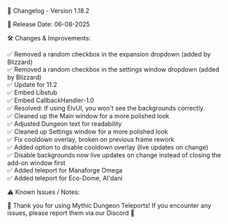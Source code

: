 📜 Changelog - Version 1.18.2

📅 Release Date: 06-08-2025

🛠️ Changes & Improvements:

✅ Removed a random checkbox in the expansion dropdown (added by Blizzard)  
✅ Removed a random checkbox in the settings window dropdown (added by Blizzard)  
✅ Update for 11.2  
✅ Embed Libstub  
✅ Embed CallbackHandler-1.0  
✅ Resolved: If using ElvUI, you won't see the backgrounds correctly.  
✅ Cleaned up the Main window for a more polished look  
✅ Adjusted Dungeon text for readability  
✅ Cleaned up Settings window for a more polished look  
✅ Fix cooldown overlay, broken on previous frame rework  
✅ Added option to disable cooldown overlay (live updates on change)  
✅ Disable backgrounds now live updates on change instead of closing the add-on window first  
✅ Added teleport for Manaforge Omega  
✅ Added teleport for Eco-Dome, Al'dani  

⚠️ Known Issues / Notes:

🚀 Thank you for using Mythic Dungeon Teleports! If you encounter any issues, please report them via our Discord 🚀







